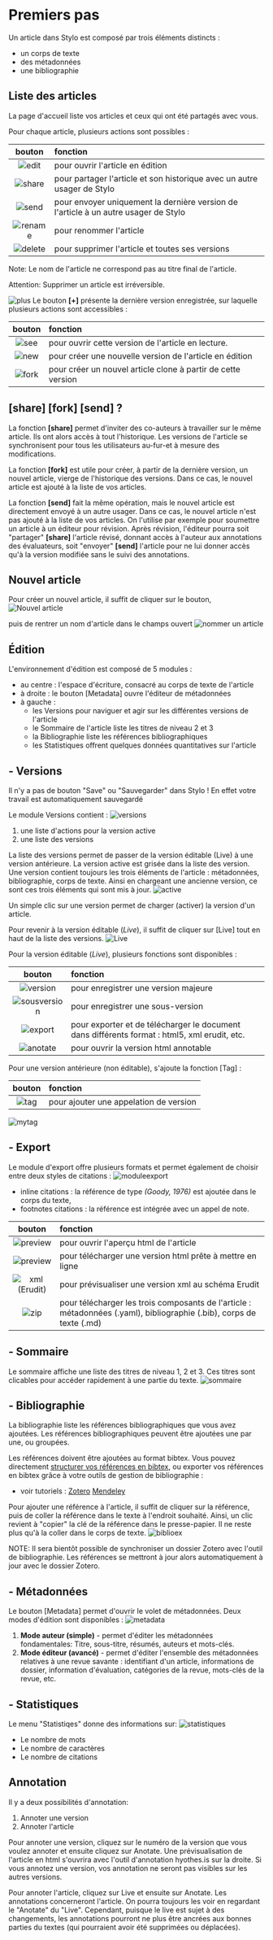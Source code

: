# Premiers pas

Un article dans Stylo est composé par trois éléments distincts :

  - un corps de texte
  - des métadonnées
  - une bibliographie

## Liste des articles

La page d'accueil liste vos articles et ceux qui ont été partagés avec vous.

Pour chaque article, plusieurs actions sont possibles :

|bouton|fonction|
|:-:|:--|
| ![edit](uploads/images/edit.png) | pour ouvrir l'article en édition|
| ![share](uploads/images/share.png) | pour partager l'article et son historique avec un autre usager de Stylo|
| ![send](uploads/images/send.png) | pour envoyer uniquement la dernière version de l'article à un autre usager de Stylo|
| ![rename](uploads/images/rename.png) | pour renommer l'article|
| ![delete](uploads/images/delete.png) | pour supprimer l'article et toutes ses versions|

Note: Le nom de l'article ne correspond pas au titre final de l'article.

Attention: Supprimer un article est irréversible.

![plus](uploads/images/plus.png) Le bouton **[+]** présente la dernière version enregistrée, sur laquelle plusieurs actions sont accessibles :

|bouton|fonction|
|:-:|:--|
| ![see](uploads/images/see.png) | pour ouvrir cette version de l'article en lecture. |
| ![new](uploads/images/new.png) | pour créer une nouvelle version de l'article en édition |
| ![fork](uploads/images/fork.png) | pour créer un nouvel article clone à partir de cette version |

## [share] [fork] [send] ?

La fonction **[share]** permet d'inviter des co-auteurs à travailler sur le même article. Ils ont alors accès à tout l'historique. Les versions de l'article se synchronisent pour tous les utilisateurs au-fur-et à mesure des modifications.

La fonction **[fork]** est utile pour créer, à partir de la dernière version, un nouvel article, vierge de l'historique des versions. Dans ce cas, le nouvel article est ajouté à la liste de vos articles.

La fonction **[send]** fait la même opération, mais le nouvel article est directement envoyé à un autre usager. Dans ce cas, le nouvel article n'est pas ajouté à la liste de vos articles. On l'utilise par exemple pour soumettre un article à un éditeur pour révision. Après révision, l'éditeur pourra soit "partager" **[share]** l'article révisé, donnant accès à l'auteur aux annotations des évaluateurs, soit "envoyer" **[send]** l'article pour ne lui donner accès qu'à la version modifiée sans le suivi des annotations.

## Nouvel article

Pour créer un nouvel article, il suffit de cliquer sur le bouton, ![Nouvel article](uploads/images/nouvelarticle.png)

puis de rentrer un nom d'article dans le champs ouvert ![nommer un article](uploads/images/createnew.png)

## Édition

L'environnement d'édition est composé de 5 modules :

- au centre : l'espace d'écriture, consacré au corps de texte de l'article
- à droite : le bouton [Metadata] ouvre l'éditeur de métadonnées
- à gauche :
  - les Versions pour naviguer et agir sur les différentes versions de l'article
  - le Sommaire de l'article liste les titres de niveau 2 et 3
  - la Bibliographie liste les références bibliographiques
  - les Statistiques offrent quelques données quantitatives sur l'article

## - Versions

Il n'y a pas de bouton "Save" ou "Sauvegarder" dans Stylo ! En effet votre travail est automatiquement sauvegardé

Le module Versions contient :
![versions](uploads/images/versions.png)

1. une liste d'actions pour la version active
2. une liste des versions

La liste des versions permet de passer de la version éditable (Live) à une version antérieure. La version active est grisée dans la liste des version. Une version contient toujours les trois éléments de l'article : métadonnées, bibliographie, corps de texte. Ainsi en chargeant une ancienne version, ce sont ces trois éléments qui sont mis à jour. ![active](uploads/images/activeversion.png)

Un simple clic sur une version permet de charger (activer) la version d'un article.

Pour revenir à la version éditable (_Live_), il suffit de cliquer sur [Live] tout en haut de la liste des versions. ![Live](uploads/images/live.png)

Pour la version éditable (_Live_), plusieurs fonctions sont disponibles :

|bouton|fonction|
|:-:|:--|
|![version](uploads/images/version.png) | pour enregistrer une version majeure  |
|![sousversion](uploads/images/sousversion.png) | pour enregistrer une sous-version |
|![export](uploads/images/export.png) | pour exporter et de télécharger le document dans différents format : html5, xml erudit, etc.  |
|![anotate](uploads/images/anotate.png) | pour ouvrir la version html annotable  |

Pour une version antérieure (non éditable), s'ajoute la fonction [Tag] :

|bouton|fonction|
|:-:|:--|
|![tag](uploads/images/tag.png)|pour ajouter une appelation de version|
![mytag](uploads/images/mytag.png)


## - Export
Le module d'export offre plusieurs formats et permet également de choisir entre deux styles de citations : ![moduleexport](uploads/images/exportmodal.png)

* inline citations : la référence de type _(Goody, 1976)_ est ajoutée dans le corps du texte,
* footnotes citations : la référence est intégrée avec un appel de note.

|bouton|fonction|
|:-:|:--|
|![preview](uploads/images/preview.png) | pour ouvrir l'aperçu html de l'article   |
|![preview](uploads/images/html.png) | pour télécharger une version html prête à mettre en ligne |
|![xml (Erudit)](uploads/images/xml.png) | pour prévisualiser une version xml au schéma Erudit |
|![zip](uploads/images/zip.png) | pour télécharger les trois composants de l'article : métadonnées (.yaml), bibliographie (.bib), corps de texte (.md)  |


## - Sommaire

Le sommaire affiche une liste des titres de niveau 1, 2 et 3. Ces titres sont clicables pour accéder rapidement à une partie du texte. ![sommaire](uploads/images/sommaire.png)

## - Bibliographie

La bibliographie liste les références bibliographiques que vous avez ajoutées. Les références bibliographiques peuvent être ajoutées une par une, ou groupées.


Les références doivent être ajoutées au format bibtex. Vous pouvez directement [structurer vos références en bibtex](http://www.andy-roberts.net/writing/latex/bibliographies), ou exporter vos références en bibtex grâce à votre outils de gestion de bibliographie :

- voir tutoriels : <a class="btn btn-info" href="http://sens-public.org/IMG/pdf/Utiliser_Zotero.pdf" role="button">Zotero</a> <a class="btn btn-info" href="https://libguides.usask.ca/c.php?g=218034&p=1446316" role="button">Mendeley</a>


Pour ajouter une référence à l'article, il suffit de cliquer sur la référence, puis de coller la référence dans le texte à l'endroit souhaité. Ainsi, un clic revient à "copier" la clé de la référence dans le presse-papier. Il ne reste plus qu'à la coller dans le corps de texte. ![biblioex](uploads/images/biblioex.png)

NOTE: Il sera bientôt possible de synchroniser un dossier Zotero avec l'outil de bibliographie. Les références se mettront à jour alors automatiquement à jour avec le dossier Zotero.


## - Métadonnées

Le bouton [Metadata] permet d'ouvrir le volet de métadonnées. Deux modes d'édition sont disponibles : ![metadata](uploads/images/metadata.png)

1. **Mode auteur (simple)** - permet d'éditer les métadonnées fondamentales: Titre, sous-titre, résumés, auteurs et mots-clés.
2. **Mode éditeur (avancé)** - permet d'éditer l'ensemble des métadonnées relatives à une revue savante : identifiant d'un article, informations de dossier, information d'évaluation, catégories de la revue, mots-clés de la revue, etc.

## - Statistiques

Le menu "Statistiqes" donne des informations sur: ![statistiques](uploads/images/statistiques.png)

- Le nombre de mots
- Le nombre de caractères
- Le nombre de citations

## Annotation

Il y a deux possibilités d'annotation:

1. Annoter une version
2. Annoter l'article

Pour annoter une version, cliquez sur le numéro de la version que vous voulez annoter et ensuite cliquez sur Anotate. Une prévisualisation de l'article en html s'ouvrira avec l'outil d'annotation hyothes.is sur la droite.
Si vous annotez une version, vos annotation ne seront pas visibles sur les autres versions.

Pour annoter l'article, cliquez sur Live et ensuite sur Anotate. Les annotations concerneront l'article. On pourra toujours les voir en regardant le "Anotate" du "Live". Cependant, puisque le live est sujet à des changements, les annotations pourront ne plus être ancrées aux bonnes parties du textes (qui pourraient avoir été supprimées ou déplacées).
